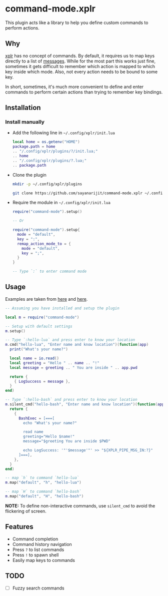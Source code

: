 # command-mode.xplr

This plugin acts like a library to help you define custom commands to perform
actions.

## Why

[xplr](https://github.com/sayanarijit/xplr) has no concept of commands. By default, it requires us to map keys directly to a list of [messages](https://arijitbasu.in/xplr/en/message.html).
While for the most part this works just fine, sometimes it gets difficult to remember which action is mapped to which key inside which mode. Also, not every action needs to be bound to some key.

In short, sometimes, it's much more convenient to define and enter commands to perform certain actions than trying to remember key bindings.

## Installation

### Install manually

- Add the following line in `~/.config/xplr/init.lua`

  ```lua
  local home = os.getenv("HOME")
  package.path = home
  .. "/.config/xplr/plugins/?/init.lua;"
  .. home
  .. "/.config/xplr/plugins/?.lua;"
  .. package.path
  ```

- Clone the plugin

  ```bash
  mkdir -p ~/.config/xplr/plugins

  git clone https://github.com/sayanarijit/command-mode.xplr ~/.config/xplr/plugins/command-mode
  ```

- Require the module in `~/.config/xplr/init.lua`

  ```lua
  require("command-mode").setup()

  -- Or

  require("command-mode").setup{
    mode = "default",
    key = ":",
    remap_action_mode_to = {
      mode = "default",
      key = ";",
    }
  }

  -- Type `:` to enter command mode
  ```

## Usage

Examples are taken from [here](https://xplr.dev/en/environment-variables-and-pipes#example-using-environment-variables-and-pipes) and [here](https://xplr.dev/en/lua-function-calls#example-using-lua-function-calls).

```lua
-- Assuming you have installed and setup the plugin

local m = require("command-mode")

-- Setup with default settings
m.setup()

-- Type `:hello-lua` and press enter to know your location
m.cmd("hello-lua", "Enter name and know location")(function(app)
  print("What's your name?")

  local name = io.read()
  local greeting = "Hello " .. name .. "!"
  local message = greeting .. " You are inside " .. app.pwd

  return {
    { LogSuccess = message },
  }
end)

-- Type `:hello-bash` and press enter to know your location
m.silent_cmd("hello-bash", "Enter name and know location")(function(app)
  return {
    {
      BashExec = [===[
        echo "What's your name?"

        read name
        greeting="Hello $name!"
        message="$greeting You are inside $PWD"

        echo LogSuccess: '"'$message'"' >> "${XPLR_PIPE_MSG_IN:?}"
      ]===],
    },
  }
end)

-- map `h` to command `hello-lua`
m.map("default", "h", "hello-lua")

-- map `H` to command `hello-bash`
m.map("default", "H", "hello-bash")
```

**NOTE:** To define non-interactive commands, use `silent_cmd` to avoid the flickering of screen.

## Features

- Command completion
- Command history navigation
- Press `?` to list commands
- Press `!` to spawn shell
- Easily map keys to commands

## TODO

- [ ] Fuzzy search commands
